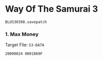 #  Way Of The Samurai 3 

`BLUS30398.savepatch`

### 1. Max Money

Target File: `S3-DATA`

```
20000024 0001869F
```

